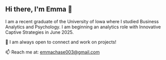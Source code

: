## Hi there, I'm Emma 👋
I am a recent graduate of the University of Iowa where I studied Business Analytics and Psychology. I am beginning an analytics role with Innovative Captive Strategies in June 2025.

💬 I am always open to connect and work on projects!

📫 Reach me at: emmachase003@gmail.com
<!--

**emma-chase/emma-chase** is a ✨ _special_ ✨ repository because its `README.md` (this file) appears on your GitHub profile.

Here are some ideas to get you started:

- 🔭 I’m currently working on ...
- 🌱 I’m currently learning ...
- 👯 I’m looking to collaborate on ...
- 🤔 I’m looking for help with ...
- 💬 Ask me about ...
- 📫 How to reach me: ...
- 😄 Pronouns: ...
- ⚡ Fun fact: ...
-->
